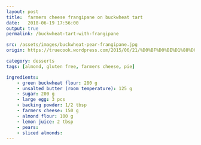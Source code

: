 ```yaml
---
layout: post
title:  farmers cheese frangipane on buckwheat tart
date:   2018-06-19 17:56:00
output: true
permalink: /buckwheat-tart-with-frangipane

src: /assets/images/buckwheat-pear-frangipane.jpg
origin: https://truecook.wordpress.com/2015/06/21/%D0%BF%D0%BE%D1%88%D0%B0%D0%B3%D0%BE%D0%B2%D1%8B%D0%B9-%D1%80%D0%B5%D1%86%D0%B5%D0%BF%D1%82-%D1%82%D0%B0%D1%80%D1%82%D0%B0-%D1%81-%D1%84%D1%80%D0%B0%D0%BD%D0%B6%D0%B8%D0%BF%D0%B0%D0%BD%D0%BE%D0%BC

category: desserts
tags: [almond, gluten free, farmers cheese, pie]

ingredients: 
    - green buckwheat flour: 280 g
    - unsalted butter (room temperature): 125 g
    - sugar: 200 g
    - large egg: 3 pcs
    - backing powder: 1/2 tbsp 
    - farmers cheese: 150 g
    - almond flour: 100 g
    - lemon juice: 2 tbsp
    - pears:
    - sliced almonds: 
---
```


